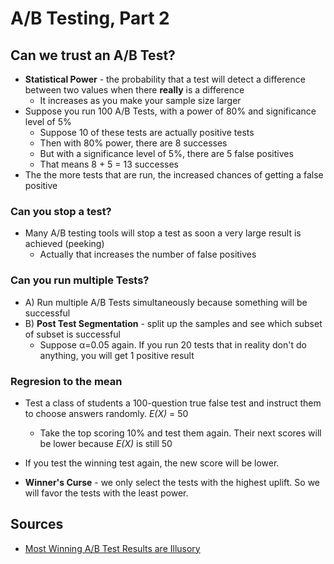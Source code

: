 # A/B Testing, Part 2

## Can we trust an A/B Test?

* **Statistical Power** - the probability that a test will detect a difference between two values when there **really** is a difference
  * It increases as you make your sample size larger
* Suppose you run 100 A/B Tests, with a power of 80% and significance level of 5%
  * Suppose 10 of these tests are actually positive tests
  * Then with 80% power, there are 8 successes
  * But with a significance level of 5%, there are 5 false positives
  * That means 8 + 5 = 13 successes
* The the more tests that are run, the increased chances of getting a false positive

### Can you stop a test?

* Many A/B testing tools will stop a test as soon a very large result is achieved (peeking)
  * Actually that increases the number of false positives

### Can you run multiple Tests?

* A) Run multiple A/B Tests simultaneously because something will be successful
* B) **Post Test Segmentation** - split up the samples and see which subset of subset is successful
  * Suppose &alpha;=0.05 again. If you run 20 tests that in reality don't do anything, you will get 1 positive result

### Regresion to the mean

* Test a class of students a 100-question true false test and instruct them to choose answers randomly. *E(X)* = 50
  * Take the top scoring 10% and test them again. Their next scores will be lower because *E(X)* is still 50
* If you test the winning test again, the new score will be lower.

* **Winner's Curse** - we only select the tests with the highest uplift. So we will  favor the tests with the least power.

## Sources

* [Most Winning A/B Test Results are Illusory](https://dtizncz8yxdah.cloudfront.net/media/2017/12/13074125/qubit-research-ab-test-results-are-illusory.pdf)
